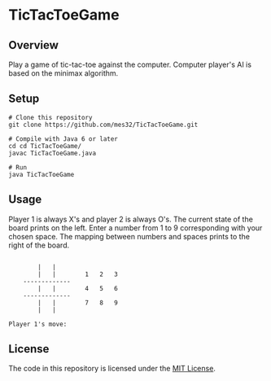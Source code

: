 # TicTacToeGame

## Overview

Play a game of tic-tac-toe against the computer. Computer player's AI is based on the minimax algorithm.

## Setup

```
# Clone this repository
git clone https://github.com/mes32/TicTacToeGame.git

# Compile with Java 6 or later
cd cd TicTacToeGame/
javac TicTacToeGame.java

# Run
java TicTacToeGame
```

## Usage

Player 1 is always X's and player 2 is always O's. The current state of the board prints on the left. Enter a number from 1 to 9 corresponding with your chosen space. The mapping between numbers and spaces prints to the right of the board.

```

        |   |    
        |   |        1   2   3  
    -------------
        |   |        4   5   6  
    -------------
        |   |        7   8   9  
        |   |    

Player 1's move: 
```

## License

The code in this repository is licensed under the [MIT License](./LICENSE).